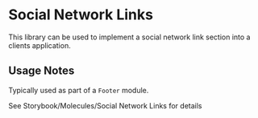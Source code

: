 # Social Network Links

This library can be used to implement a social network link section into a clients application.

## Usage Notes

Typically used as part of a `Footer` module.

See Storybook/Molecules/Social Network Links for details
